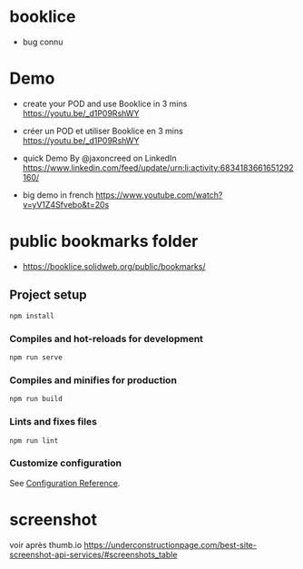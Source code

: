 # booklice

- bug connu

# Demo
- create your POD and use Booklice in 3 mins https://youtu.be/_d1P09RshWY
- créer un POD et utiliser Booklice en 3 mins https://youtu.be/_d1P09RshWY

- quick Demo By @jaxoncreed on LinkedIn https://www.linkedin.com/feed/update/urn:li:activity:6834183661651292160/

- big demo in french https://www.youtube.com/watch?v=yV1Z4Sfvebo&t=20s


# public bookmarks folder
- https://booklice.solidweb.org/public/bookmarks/


## Project setup
```
npm install
```

### Compiles and hot-reloads for development
```
npm run serve
```

### Compiles and minifies for production
```
npm run build
```

### Lints and fixes files
```
npm run lint
```

### Customize configuration
See [Configuration Reference](https://cli.vuejs.org/config/).


# screenshot
voir après thumb.io https://underconstructionpage.com/best-site-screenshot-api-services/#screenshots_table
